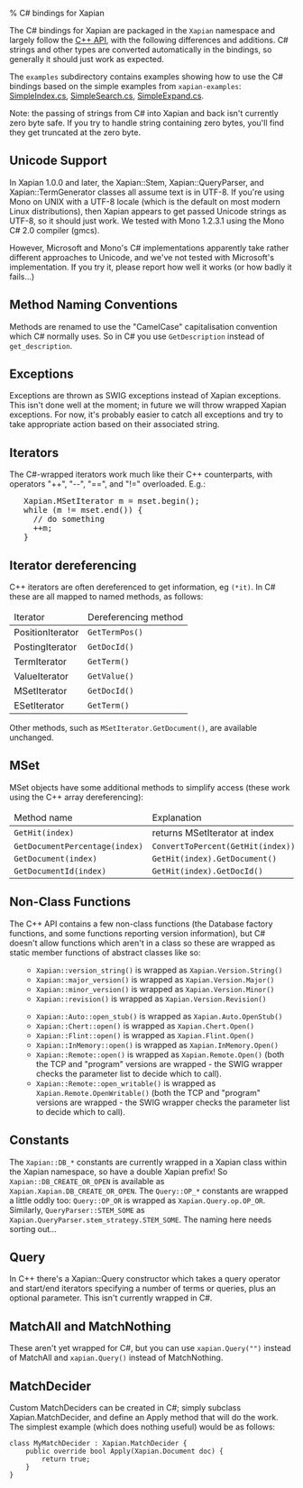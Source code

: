 % C# bindings for Xapian

<p>
The C# bindings for Xapian are packaged in the <code>Xapian</code> namespace
and largely follow the <a href="http://xapian.org/docs/apidoc/html/annotated">C++ API</a>, with the following differences and
additions.  C# strings and other types are converted automatically
in the bindings, so generally it should just work as expected.
</p>

<p>
The <code>examples</code> subdirectory contains examples showing how to use the
C# bindings based on the simple examples from <code>xapian-examples</code>:
<a href="examples/SimpleIndex.cs">SimpleIndex.cs</a>,
<a href="examples/SimpleSearch.cs">SimpleSearch.cs</a>,
<a href="examples/SimpleExpand.cs">SimpleExpand.cs</a>.
</p>

<p>
Note: the passing of strings from C# into Xapian and back isn't currently
zero byte safe.  If you try to handle string containing zero bytes, you'll
find they get truncated at the zero byte.
</p>

## Unicode Support

<p>
In Xapian 1.0.0 and later, the Xapian::Stem, Xapian::QueryParser, and
Xapian::TermGenerator classes all assume text is in UTF-8.  If you're
using Mono on UNIX with a UTF-8 locale (which is the default on most
modern Linux distributions), then Xapian appears to get passed Unicode
strings as UTF-8, so it should just work.  We tested with Mono 1.2.3.1
using the Mono C# 2.0 compiler (gmcs).
</p>

<p>
However, Microsoft and Mono's C# implementations apparently take
rather different approaches to Unicode, and we've not tested with
Microsoft's implementation.  If you try it, please report how well
it works (or how badly it fails...)
</p>

## Method Naming Conventions

<p>
   Methods are renamed to use the "CamelCase" capitalisation convention which C#
   normally uses.  So in C# you use <code>GetDescription</code> instead of
   <code>get_description</code>.
</p>

## Exceptions

<p>
   Exceptions are thrown as SWIG exceptions instead of Xapian
   exceptions. This isn't done well at the moment; in future we will
   throw wrapped Xapian exceptions. For now, it's probably easier to
   catch all exceptions and try to take appropriate action based on
   their associated string.
</p>

## Iterators

<p>
   The C#-wrapped iterators work much like their C++ counterparts, with
   operators "++", "--", "==", and "!=" overloaded.  E.g.:
</p>

<pre>
   Xapian.MSetIterator m = mset.begin();
   while (m != mset.end()) {
     // do something
     ++m;
   }
</pre>

## Iterator dereferencing

<p>
   C++ iterators are often dereferenced to get information, eg
   <code>(*it)</code>.  In C# these are all mapped to named methods, as
   follows:
</p>

<table title='Iterator deferencing methods'>
<thead><td>Iterator</td><td>Dereferencing method</td></thead>
<tr><td>PositionIterator</td>	<td><code>GetTermPos()</code></td></tr>
<tr><td>PostingIterator</td>	<td><code>GetDocId()</code></td></tr>
<tr><td>TermIterator</td>	<td><code>GetTerm()</code></td></tr>
<tr><td>ValueIterator</td>	<td><code>GetValue()</code></td></tr>
<tr><td>MSetIterator</td>	<td><code>GetDocId()</code></td></tr>
<tr><td>ESetIterator</td>	<td><code>GetTerm()</code></td></tr>
</table>

<p>
   Other methods, such as <code>MSetIterator.GetDocument()</code>, are
   available unchanged.
</p>
   
## MSet

<p>
   MSet objects have some additional methods to simplify access (these
   work using the C++ array dereferencing):
</p>

<table title='MSet additional methods'>
<thead><td>Method name</td><td>Explanation</td></thead>
<tr><td><code>GetHit(index)</code></td><td>returns MSetIterator at index</td></tr>
<tr><td><code>GetDocumentPercentage(index)</code></td><td><code>ConvertToPercent(GetHit(index))</code></td></tr>
<tr><td><code>GetDocument(index)</code></td><td><code>GetHit(index).GetDocument()</code></td></tr>
<tr><td><code>GetDocumentId(index)</code></td><td><code>GetHit(index).GetDocId()</code></td></tr>
</table>

## Non-Class Functions

<p>The C++ API contains a few non-class functions (the Database factory
functions, and some functions reporting version information), but C# doesn't
allow functions which aren't in a class so these are wrapped as static
member functions of abstract classes like so:
<ul>
<ul>
<li> <code>Xapian::version_string()</code> is wrapped as <code>Xapian.Version.String()</code></li>
<li> <code>Xapian::major_version()</code> is wrapped as <code>Xapian.Version.Major()</code></li>
<li> <code>Xapian::minor_version()</code> is wrapped as <code>Xapian.Version.Minor()</code></li>
<li> <code>Xapian::revision()</code> is wrapped as <code>Xapian.Version.Revision()</code></li>
</ul>
<ul>
<li> <code>Xapian::Auto::open_stub()</code> is wrapped as <code>Xapian.Auto.OpenStub()</code></li>
<li> <code>Xapian::Chert::open()</code> is wrapped as <code>Xapian.Chert.Open()</code></li>
<li> <code>Xapian::Flint::open()</code> is wrapped as <code>Xapian.Flint.Open()</code>
<li> <code>Xapian::InMemory::open()</code> is wrapped as <code>Xapian.InMemory.Open()</code></li>
<li> <code>Xapian::Remote::open()</code> is wrapped as <code>Xapian.Remote.Open()</code> (both
the TCP and "program" versions are wrapped - the SWIG wrapper checks the parameter list to
decide which to call).</li>
<li> <code>Xapian::Remote::open_writable()</code> is wrapped as <code>Xapian.Remote.OpenWritable()</code> (both
the TCP and "program" versions are wrapped - the SWIG wrapper checks the parameter list to
decide which to call).</li>
</ul>
</ul>

## Constants

<p>
   The <code>Xapian::DB_*</code> constants are currently wrapped in a Xapian
   class within the Xapian namespace, so have a double Xapian prefix!
   So <code>Xapian::DB_CREATE_OR_OPEN</code> is available as
   <code>Xapian.Xapian.DB_CREATE_OR_OPEN</code>.
   The <code>Query::OP_*</code> constants are wrapped a little oddly too:
   <code>Query::OP_OR</code> is wrapped as <code>Xapian.Query.op.OP_OR</code>.
   Similarly, <code>QueryParser::STEM_SOME</code> as
   <code>Xapian.QueryParser.stem_strategy.STEM_SOME</code>.
   The naming here needs sorting out...
</p>

## Query

<p>
   In C++ there's a Xapian::Query constructor which takes a query operator and
   start/end iterators specifying a number of terms or queries, plus an optional
   parameter.
   This isn't currently wrapped in C#.
<!-- FIXME implement this wrapping! 
 
   In C#, this is wrapped to accept any C# sequence (for
   example a list or tuple) to give the terms/queries, and you can specify
   a mixture of terms and queries if you wish.  For example:
   -->
</p>

<!--
<pre>
   subq = xapian.Query(xapian.Query.OP_AND, "hello", "world")
   q = xapian.Query(xapian.Query.OP_AND, [subq, "foo", xapian.Query("bar", 2)])
</pre>
-->

## MatchAll and MatchNothing

These aren't yet wrapped for C#, but you can use `xapian.Query("")`
instead of MatchAll and `xapian.Query()` instead of MatchNothing.

<!-- FIXME: Need to define the custom output typemap to handle this if it
actually seems useful...
## Enquire

<p>
   There is an additional method <code>GetMatchingTerms()</code> which takes
   an MSetIterator and returns a list of terms in the current query which
   match the document given by that iterator.  You may find this
   more convenient than using the TermIterator directly.
</p>
-->

## MatchDecider

<p>
Custom MatchDeciders can be created in C#; simply subclass
Xapian.MatchDecider, and define an
Apply method that will do the work. The simplest example (which does nothing
useful) would be as follows:
</p>

    class MyMatchDecider : Xapian.MatchDecider {
        public override bool Apply(Xapian.Document doc) {
            return true;
        }
    }
